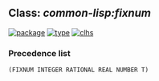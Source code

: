 ## Class: ***common-lisp:fixnum***
[![package](https://img.shields.io/badge/Package-COMMON--LISP-5f9ea0.svg?style=social&colorA=999999)](../) [![type](https://img.shields.io/badge/Type-Class-5f9ea0.svg?style=social&colorA=999999)](../#class) [![clhs](https://img.shields.io/badge/CLHS-FIXNUM-5f9ea0.svg?style=social&colorA=999999)](http://www.lispworks.com/documentation/HyperSpec/Body/t_fixnum.htm) 
### Precedence list
```
(FIXNUM INTEGER RATIONAL REAL NUMBER T)
```
